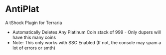# AntiPlat
A tShock Plugin for Terraria

- Automatically Deletes Any Platinum Coin stack of 999 - Only dupers will have this many coins
- Note: This only works with SSC Enabled (If not, the console may spam a lot of errors or smth)
